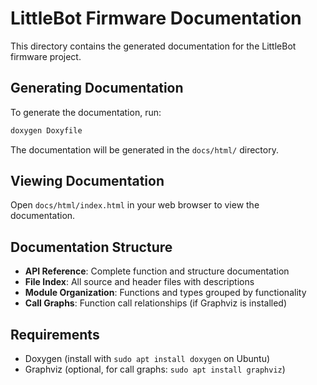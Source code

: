 # LittleBot Firmware Documentation

This directory contains the generated documentation for the LittleBot firmware project.

## Generating Documentation

To generate the documentation, run:

```bash
doxygen Doxyfile
```

The documentation will be generated in the `docs/html/` directory.

## Viewing Documentation

Open `docs/html/index.html` in your web browser to view the documentation.

## Documentation Structure

- **API Reference**: Complete function and structure documentation
- **File Index**: All source and header files with descriptions
- **Module Organization**: Functions and types grouped by functionality
- **Call Graphs**: Function call relationships (if Graphviz is installed)

## Requirements

- Doxygen (install with `sudo apt install doxygen` on Ubuntu)
- Graphviz (optional, for call graphs: `sudo apt install graphviz`)